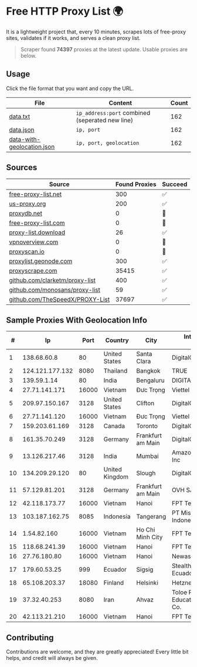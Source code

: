 
# Free HTTP Proxy List 🌍

It is a lightweight project that, every 10 minutes, scrapes lots of free-proxy sites, validates if it works, and serves a clean proxy list.


> Scraper found **74397** proxies at the latest update. Usable proxies are below.

## Usage

Click the file format that you want and copy the URL.


|File|Content|Count|
|----|-------|-----|
|[data.txt](https://raw.githubusercontent.com/themiralay/Proxy-List-World/master/data.txt)|`ip_address:port` combined (seperated new line)|162|
|[data.json](https://raw.githubusercontent.com/themiralay/Proxy-List-World/master/data.json)|`ip, port`|162|
|[data-with-geolocation.json](https://raw.githubusercontent.com/themiralay/Proxy-List-World/master/data-with-geolocation.json)|`ip, port, geolocation`|162|

## Sources

|Source|Found Proxies|Succeed|
|------|-------------|-------|
|[free-proxy-list.net](https://free-proxy-list.net)|300|✅|
|[us-proxy.org](https://www.us-proxy.org)|200|✅|
|[proxydb.net](http://proxydb.net)|0|🚫|
|[free-proxy-list.com](https://free-proxy-list.com/?page=&port=&type%5B%5D=http&type%5B%5D=https&up_time=0&search=Search)|0|🚫|
|[proxy-list.download](https://www.proxy-list.download/HTTP)|26|✅|
|[vpnoverview.com](https://vpnoverview.com/privacy/anonymous-browsing/free-proxy-servers)|0|🚫|
|[proxyscan.io](https://www.proxyscan.io)|0|🚫|
|[proxylist.geonode.com](https://proxylist.geonode.com/api/proxy-list?limit=300&page=1&sort_by=lastChecked&sort_type=desc&protocols=http,https)|300|✅|
|[proxyscrape.com](https://api.proxyscrape.com/v2/?request=displayproxies&protocol=http&timeout=10000&country=all&ssl=all&anonymity=all)|35415|✅|
|[github.com/clarketm/proxy-list](https://raw.githubusercontent.com/clarketm/proxy-list/master/proxy-list-raw.txt)|400|✅|
|[github.com/monosans/proxy-list](https://raw.githubusercontent.com/monosans/proxy-list/main/proxies/http.txt)|59|✅|
|[github.com/TheSpeedX/PROXY-List](https://raw.githubusercontent.com/TheSpeedX/PROXY-List/master/http.txt)|37697|✅|


## Sample Proxies With Geolocation Info

|#|Ip|Port|Country|City|Internet Service Provider|
|-|--|----|-------|----|-------------------------|
|1|138.68.60.8|80|United States|Santa Clara|DigitalOcean, LLC|
|2|124.121.177.132|8080|Thailand|Bangkok|TRUE|
|3|139.59.1.14|80|India|Bengaluru|DIGITALOCEAN|
|4|27.71.141.171|16000|Vietnam|Đưc Trọng|Viettel Group|
|5|209.97.150.167|3128|United States|Clifton|DigitalOcean, LLC|
|6|27.71.141.120|16000|Vietnam|Đưc Trọng|Viettel Group|
|7|159.203.61.169|3128|Canada|Toronto|DigitalOcean, LLC|
|8|161.35.70.249|3128|Germany|Frankfurt am Main|DigitalOcean, LLC|
|9|13.126.217.46|3128|India|Mumbai|Amazon Technologies Inc|
|10|134.209.29.120|80|United Kingdom|Slough|DigitalOcean, LLC|
|11|57.129.81.201|3128|Germany|Frankfurt am Main|OVH SAS|
|12|42.118.173.77|16000|Vietnam|Hanoi|FPT Telecom Company|
|13|103.187.162.75|8085|Indonesia|Tangerang|PT Misqot Sejahtera Indonesia|
|14|1.54.82.160|16000|Vietnam|Ho Chi Minh City|FPT Telecom Company|
|15|118.68.241.39|16000|Vietnam|Hanoi|FPT Telecom Company|
|16|27.76.180.80|16000|Vietnam|Hanoi|Newass2011xDSLHCMC|
|17|179.60.53.25|999|Ecuador|Sigsig|Stealth Telecom del Ecuador|
|18|65.108.203.37|18080|Finland|Helsinki|Hetzner Online GmbH|
|19|37.32.40.253|8080|Iran|Ahvaz|Toloe Rayaneh Loghman Educational and Cultural Co.|
|20|42.113.21.210|16000|Vietnam|Hanoi|FPT Telecom Company|



## Contributing

Contributions are welcome, and they are greatly appreciated! Every
little bit helps, and credit will always be given.

